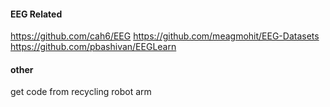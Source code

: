 
#### EEG Related

https://github.com/cah6/EEG
https://github.com/meagmohit/EEG-Datasets
https://github.com/pbashivan/EEGLearn

#### other

get code from recycling robot arm

